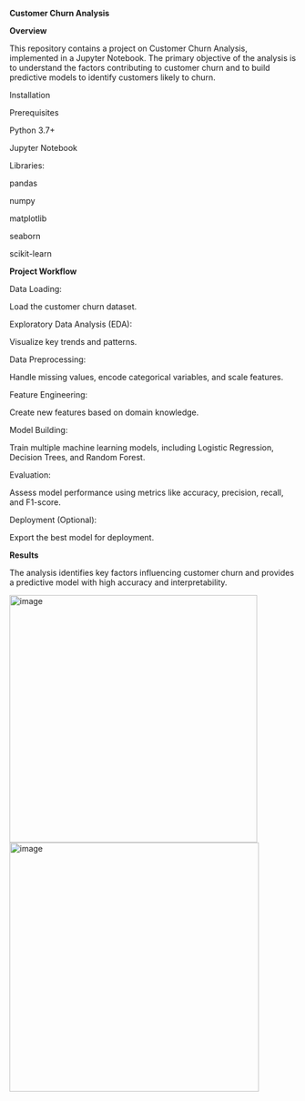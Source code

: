 **Customer Churn Analysis**

**Overview**

This repository contains a project on Customer Churn Analysis, implemented in a Jupyter Notebook. The primary objective of the analysis is to understand the factors contributing to customer churn and to build predictive models to identify customers likely to churn.

Installation

Prerequisites

Python 3.7+

Jupyter Notebook

Libraries:

pandas

numpy

matplotlib

seaborn

scikit-learn

**Project Workflow**

Data Loading:

Load the customer churn dataset.

Exploratory Data Analysis (EDA):

Visualize key trends and patterns.

Data Preprocessing:

Handle missing values, encode categorical variables, and scale features.

Feature Engineering:

Create new features based on domain knowledge.

Model Building:

Train multiple machine learning models, including Logistic Regression, Decision Trees, and Random Forest.

Evaluation:

Assess model performance using metrics like accuracy, precision, recall, and F1-score.

Deployment (Optional):

Export the best model for deployment.

**Results**

The analysis identifies key factors influencing customer churn and provides a predictive model with high accuracy and interpretability.

<img width="435" alt="image" src="https://github.com/user-attachments/assets/2207759e-1b40-41a1-919c-36246d18f5e3" />

<img width="438" alt="image" src="https://github.com/user-attachments/assets/8c4dfa08-69b7-4a96-90a6-065f0f5f87a4" />

